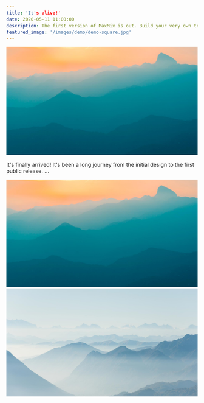 ```yaml
---
title: 'It's alive!'
date: 2020-05-11 11:00:00
description: The first version of MaxMix is out. Build your very own today!
featured_image: '/images/demo/demo-square.jpg'
---
```


<!-- Post page header image -->
![](/images/demo/demo-landscape.jpg)


It's finally arrived! 
It's been a long journey from the initial design to the first public release. 
...

<div class="gallery" data-columns="2">
	<img src="/images/demo/demo-landscape.jpg">
	<img src="/images/demo/demo-landscape-2.jpg">
</div>